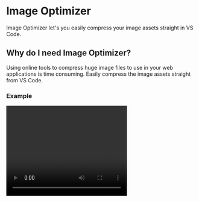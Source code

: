 # Image Optimizer
Image Optimizer let's you easily compress your image assets straight in VS Code.

## Why do I need Image Optimizer?
Using online tools to compress huge image files to use in your web applications is time consuming. Easily compress the image assets straight from VS Code.

### Example
<video src="https://github.com/GrishonNganga/VS-Code-Image-Optimizer/assets/52824774/96bbed01-6f93-4c7c-b816-dcb18c2cc00a" width="320" height="240" controls></video>
